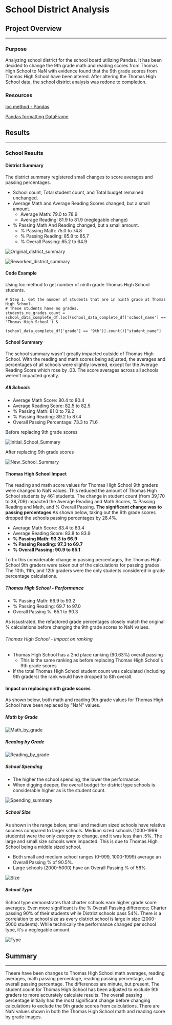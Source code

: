 # School District Analysis

## Project Overview
---

### Purpose
Analyzing school district for the school board utilizing Pandas. It has been decided to change the 9th grade math and reading scores from Thomas High School to NaN with evidence found that the 9th grade scores from Thomas High School have been altered. After altering the Thomas High School data, the school district analysis was redone to completion.

### Resources
[loc method - Pandas](https://pandas.pydata.org/pandas-docs/stable/reference/api/pandas.DataFrame.loc.html)

[Pandas formatting DataFrame](https://www.geeksforgeeks.org/formatting-integer-column-of-dataframe-in-pandas/#:~:text=Let%E2%80%99s%20see%20different%20methods%20of%20formatting%20integer%20column,commas%20and%20Dollar%20sign%20with%20two%20decimal%20places.)

## Results
---

### School Results

#### District Summary
The district summary registered small changes to score averages and passing percentages. 

- School count, Total student count, and Total budget remained unchanged.
- Average Math and Average Reading Scores changed, but a small amount.
  - Average Math: 79.0 to 78.9
  - Average Reading: 81.9 to 81.9 (neglegable change)
- % Passing Math And Reading changed, but a small amount.
  - % Passing Math: 75.0 to 74.8
  - % Passing Reading: 85.8 to 85.7
  - % Overall Passing: 65.2 to 64.9

![Original_district_summary](Resources/original_district_summary.png "Original District Summary")

![Reworked_district_summary](Resources/reworked_district_summary.png "Reworked District Summary")

#### Code Example

Using loc method to get number of ninth grade Thomas High School students. 

    # Step 1. Get the number of students that are in ninth grade at Thomas High School.
    # These students have no grades. 
    students_no_grades_count = school_data_complete_df.loc[(school_data_complete_df['school_name'] == 'Thomas High School') & 
                                                        (school_data_complete_df['grade'] == '9th')].count()["student_name"]
                                                     

#### School Summary
The school summary wasn't greatly impacted outside of Thomas High School. With the reading and math scores being adjusted, the averages and percentages of all schools were slightly lowered, except for the Average Reading Score which rose by .03. The score averages across all schools weren't impacted greatly. 

##### All Schools
- Average Math Score: 80.4 to 80.4
- Average Reading Score: 82.5 to 82.5
- % Passing Math: 81.0 to 79.2
- % Passing Reading: 89.2 to 87.4
- Overall Passing Percentage: 73.3 to 71.6

Before replacing 9th grade scores

![Initial_School_Summary](Resources/THS_old_school_summary.png "Old School Summary")

After replacing 9th grade scores

![New_School_Summary](Resources/THS_new_school_summary.png "New School Summary")

#### Thomas High School Impact
The reading and math score values for Thomas High School 9th graders were changed to NaN values. This reduced the amount of Thomas High School students by 461 students. The change in student count (from 39,170 to 38,709) impacted the Average Reading and Math Scores, % Passing Reading and Math, and % Overall Passing. **The significant change was to passing percentages** As shown below, taking out the 9th grade scores dropped the schools passing percentages by 28.4%. 

- Average Math Score: 83.4 to 83.4
- Average Reading Score: 83.8 to 83.9
- **% Passing Math: 93.3 to 66.9**
- **% Passing Reading: 97.3 to 69.7**
- **% Overall Passing: 90.9 to 65.1**

To fix this considerable change in passing percentages, the Thomas High School 9th graders were taken out of the calculations for passing grades. The 10th, 11th, and 12th graders were the only students considered in grade percentage calculations. 

##### Thomas High School - Performance

- % Passing Math: 66.9 to 93.2
- % Passing Reading: 69.7 to 97.0
- Overall Passing %: 65.1 to 90.3 

As issustrated, the refactored grade percentages closely match the original % calculations before changing the 9th grade scores to NaN values.

###### Thomas High School - Impact on ranking

- Thomas High School has a 2nd place ranking (90.63%) overall passing
  - This is the same ranking as before replacing Thomas High School's 9th grade scores
- If the total Thomas High School student count was calculated (including 9th graders) the rank would have dropped to 8th overall.

#### Impact on replacing ninth grade scores

As shown below, both math and reading 9th grade values for Thomas High School have been replaced by "NaN" values. 

##### Math by Grade



![Math_by_grade](Resources/math_grade_performance.png "Math Performance by Grade")

##### Reading by Grade

![Reading_by_grade](Resources/reading_grade_performance.png "Reading Performance by Grade")


##### School Spending


- The higher the school spending, the lower the performance.
- When digging deeper, the overall budget for district type schools is considerable higher as is the student count. 

![Spending_summary](Resources/spending_summary.png "Spending Summary")

##### School Size

As shown in the range below, small and medium sized schools have relative success compared to larger schools. Medium sized schools (1000-1999 students) were the only category to change, and it was less than .5%. The large and small size schools were impacted. This is due to Thomas High School being a middle sized school.

- Both small and medium school ranges (0-999, 1000-1999) average an Overall Passing % of 90.5%. 
- Large schools (2000-5000) have an Overall Passing % of 58%

![Size](Resources/school_size_performance.png "School Size Summary")

##### School Type

School type demonstrates that charter schools earn higher grade score averages. Even more significant is the % Overall Passing difference; Charter passing 90% of their students while District schools pass 54%. There is a correlation to school size as every district school is large in size (2000-5000 students). While technically the performance changed per school type, it's a neglegable amount. 


![Type](Resources/school_type_performance.png "School Type Summary")

## Summary
---
Theere have been changes to Thomas High School math averages, reading averages, math passing percentage, reading passing percentage, and overall passing percentage. The differences are minute, but present. The student count for Thomas High School has been adjusted to exclude 9th graders to more accurately calculate results. The overall passing percentage initially had the most significant change before changing calculations to exclude the 9th grade scores from calculations. There are NaN values shown in both the Thomas High School math and reading score by grade images.



